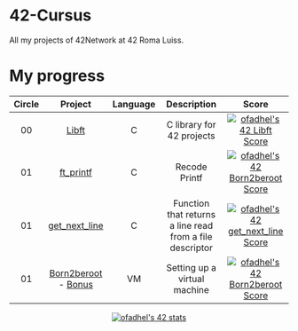 # 42-Cursus
All my projects of 42Network at 42 Roma Luiss. 

# My progress
|Circle | Project | Language | Description | Score | 
|:-----:|:-------:|:--------:|:-----------:|:-----:|
|00| [Libft](https://github.com/OsemaFadhel/Libft) | C | C library for 42 projects | <a href="https://github.com/JaeSeoKim/badge42"><img src="https://badge42.vercel.app/api/v2/cld8v7vvc00060fl440nilura/project/2935625" alt="ofadhel's 42 Libft Score" /></a> |
|01| [ft_printf](https://github.com/OsemaFadhel/ft_printf) | C | Recode Printf | <a href="https://github.com/JaeSeoKim/badge42"><img src="https://badge42.vercel.app/api/v2/cld8v7vvc00060fl440nilura/project/2994360" alt="ofadhel's 42 Born2beroot Score" /></a> |
|01| [get_next_line](https://github.com/OsemaFadhel/Get_next_line) | C | Function that returns a line read from a file descriptor | <a href="https://github.com/JaeSeoKim/badge42"><img src="https://badge42.vercel.app/api/v2/cld8v7vvc00060fl440nilura/project/2990915" alt="ofadhel's 42 get_next_line Score" /></a> | 
|01| [Born2beroot](https://github.com/gemartin99/Born2beroot-Tutorial/blob/main/README_EN.md) - [Bonus](https://github.com/mcombeau/Born2beroot/blob/main/guide/bonus_debian.md)| VM | Setting up a virtual machine | <a href="https://github.com/JaeSeoKim/badge42"><img src="https://badge42.vercel.app/api/v2/cld8v7vvc00060fl440nilura/project/2994360" alt="ofadhel's 42 Born2beroot Score" /></a> |

<div align="center">
	<table>
		<tr>
			<a href="https://github.com/JaeSeoKim/badge42"><img src="https://badge42.vercel.app/api/v2/cld8v7vvc00060fl440nilura/stats?cursusId=21&coalitionId=124" alt="ofadhel's 42 stats" /></a>
               </tr>
	</table>
</div>

